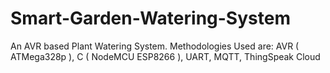 # Smart-Garden-Watering-System
An AVR based Plant Watering System. Methodologies Used are: AVR ( ATMega328p ), C ( NodeMCU ESP8266 ), UART, MQTT, ThingSpeak Cloud 
